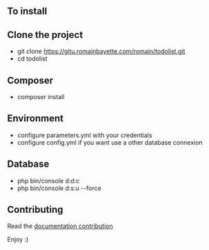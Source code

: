 To install
--------------

## Clone the project
- git clone https://gitu.romainbayette.com/romain/todolist.git
- cd todolist

## Composer
- composer install


## Environment
- configure parameters.yml with your credentials 
- configure config.yml if you want use a other database connexion


## Database
- php bin/console d:d:c
- php bin/console d:s:u --force

## Contributing
Read the <a href="https://github.com/romainromss/todolist/blob/development/contributing.md" title="link to doc">documentation contribution</a>
 

Enjoy :)
